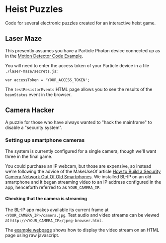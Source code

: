 # Heist Puzzles

Code for several electronic puzzles created for an interactive heist game.

## Laser Maze

This presently assumes you have a Particle Photon device connected up as in the [Motion Detector
Code Example](https://docs.particle.io/guide/getting-started/examples/photon/#make-a-motion-detector-publish-and-the-console).

You will need to enter the access token of your Particle device in a file `./laser-maze/secrets.js`:
```
var accessToken = 'YOUR_ACCESS_TOKEN';
```

The `testResistorEvents` HTML page allows you to see the results of the `beamStatus` event in the browser.


## Camera Hacker

A puzzle for those who have always wanted to "hack the mainframe" to disable a "security system".

### Setting up smartphone cameras

The system is currently configured for a single camera, though we'll want three in the final game.

You could purchase an IP webcam, but those are expensive, so instead we're following the advice of 
the MakeUseOf article [How to Build a Security Camera Network Out Of Old
Smartphones](https://www.makeuseof.com/tag/how-to-build-a-security-camera-network-out-of-old-smartphones/).
We installed BL-IP on an old smartphone and it began streaming video to an IP address configured
in the app, henceforth referred to as `YOUR_CAMERA_IP`.

#### Checking that the camera is streaming

The BL-IP app makes available its current frame at `<YOUR_CAMERA_IP>/camera.jpg`. Test audio and
video streams can be viewed at `http://<YOUR_CAMERA_IP>/jpeg-browser.html`.

The [example webpage](./camera-hacker/raw_js_video_example.html) shows how to display the video stream
on an HTML page using raw javascript.